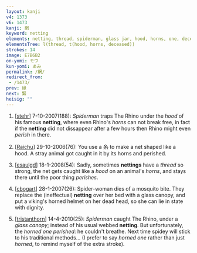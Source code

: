 ```yaml
---
layout: kanji
v4: 1373
v6: 1473
kanji: 網
keyword: netting
elements: netting, thread, spiderman, glass jar, hood, horns, one, deceased, perish, top hat, fishhook
elementsTree: l(thread, t(hood, horns, deceased))
strokes: 14
image: E7B6B2
on-yomi: モウ
kun-yomi: あみ
permalink: /網/
redirect_from:
 - /1473/
prev: 縁
next: 緊
heisig: ""
---
```


1) [<a href="http://kanji.koohii.com/profile/stehr">stehr</a>] 7-10-2007(188): <em>Spiderman</em> traps The Rhino under the <em>hood</em> of his famous<strong> netting</strong>, where even Rhino&#039;s <em>horns</em> can not break free, in fact if the<strong> netting</strong> did not dissappear after a few hours then Rhino might even <em>perish</em> in there.

2) [<a href="http://kanji.koohii.com/profile/Raichu">Raichu</a>] 29-10-2006(76): You use a 糸 to make a net shaped like a hood. A stray animal got caught in it by its horns and perished.

3) [<a href="http://kanji.koohii.com/profile/esaulgd">esaulgd</a>] 18-1-2008(54): Sadly, sometimes <strong>nettings</strong> have a <em>thread</em> so strong, the net gets caught like a <em>hood</em> on an animal&#039;s <em>horns</em>, and stays there until the poor thing <em>perishes</em>.

4) [<a href="http://kanji.koohii.com/profile/cbogart">cbogart</a>] 28-1-2007(26): Spider-woman dies of a mosquito bite. They replace the (ineffectual)<strong> netting</strong> over her bed with a glass canopy, and put a viking&#039;s horned helmet on her dead head, so she can lie in state with dignity.

5) [<a href="http://kanji.koohii.com/profile/tristanthorn">tristanthorn</a>] 14-4-2010(25): <em>Spiderman</em> caught The Rhino, under a <em>glass canopy</em>; instead of his usual webbed<strong> netting</strong>. But unfortunately, the <em>horned one perished</em>: he couldn&#039;t breathe. Next time spidey will stick to his traditional methods... (I prefer to say <em>horned one</em> rather than just <em>horned</em>, to remind myself of the extra stroke).


